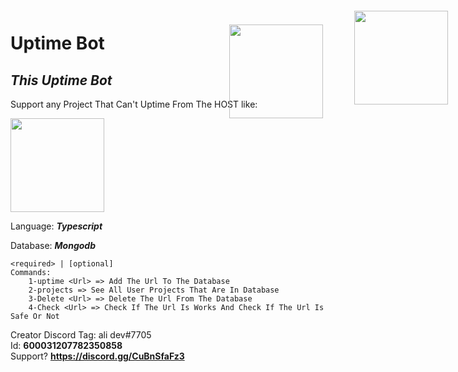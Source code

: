 # Uptime Bot

## _This Uptime Bot_

Support any Project That Can't Uptime From The HOST
like:
<div>
<a href="https://glitch.com"><img src="https://cdn.discordapp.com/attachments/756959120937975900/900703246958616597/R.png" width="150"></a>
<a style="position:absolute; margin-left: 200px;margin-top: -150px" href="https://replit.com"><img src="https://cdn.discordapp.com/attachments/756959120937975900/900703382015184896/OIP.png" width="150"></a>
<a href="https://codesandbox.io" style="float:right; position: absolute; margin-top: -172px; margin-left:400px;"><img src="https://cdn.discordapp.com/attachments/756959120937975900/900703413338259486/R.png" width="150"></a>
</div>

Language: **_Typescript_**  

Database: **_Mongodb_**


```
<required> | [optional] 
Commands:
    1-uptime <Url> => Add The Url To The Database
    2-projects => See All User Projects That Are In Database
    3-Delete <Url> => Delete The Url From The Database
    4-Check <Url> => Check If The Url Is Works And Check If The Url Is Safe Or Not
```


Creator Discord Tag: ali dev#7705 
<br />
Id: **600031207782350858**
<br />
Support? **https://discord.gg/CuBnSfaFz3**